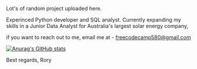 Lot's of random project uploaded here.

Experinced Python developer and SQL analyst. Currently expanding my skills in a Junior Data Analyst for Australia's largest solar energy company,

if you want to reach out to me, email me at - freecodecamp580@gmail.com

[![Anurag's GitHub stats](https://github-readme-stats.vercel.app/api?username=rorukzz&theme=tokyonight)](https://github.com/anuraghazra/github-readme-stats)

Best regards,
Rory
